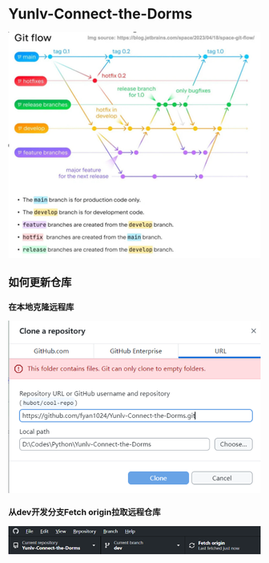 # Yunlv-Connect-the-Dorms

<!-- START doctoc -->
<!-- END doctoc -->


![Git Flow 流程图](images/GitFlow.jpg)

## 如何更新仓库

### 在本地克隆远程库

![克隆仓库](images/CloneRepository.png)

### 从dev开发分支Fetch origin拉取远程仓库

![fetch origin](images/FetchOrigin.png)


